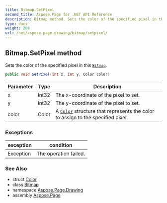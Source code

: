 ```yaml
---
title: Bitmap.SetPixel
second_title: Aspose.Page for .NET API Reference
description: Bitmap method. Sets the color of the specified pixel in this Bitmap
type: docs
weight: 200
url: /net/aspose.page.drawing/bitmap/setpixel/
---
```

## Bitmap.SetPixel method

Sets the color of the specified pixel in this [`Bitmap`](../).

```csharp
public void SetPixel(int x, int y, Color color)
```

| Parameter | Type | Description |
| --- | --- | --- |
| x | Int32 | The x-coordinate of the pixel to set. |
| y | Int32 | The y-coordinate of the pixel to set. |
| color | Color | A [`Color`](../../color/) structure that represents the color to assign to the specified pixel. |

### Exceptions

| exception | condition |
| --- | --- |
| Exception | The operation failed. |

### See Also

* struct [Color](../../color/)
* class [Bitmap](../)
* namespace [Aspose.Page.Drawing](../../bitmap/)
* assembly [Aspose.Page](../../../)


